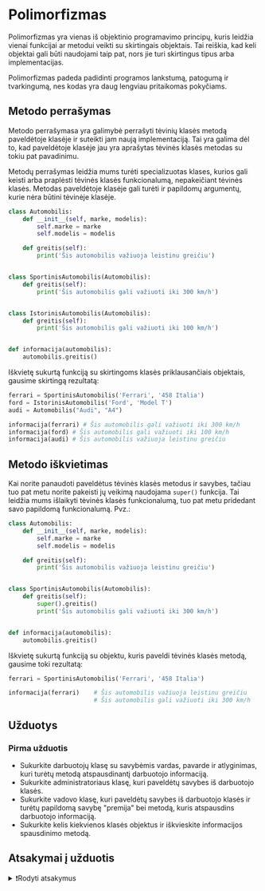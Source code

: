 # Polimorfizmas

Polimorfizmas yra vienas iš objektinio programavimo principų, kuris leidžia vienai funkcijai ar metodui veikti su skirtingais objektais. Tai reiškia, kad keli objektai gali būti naudojami taip pat, nors jie turi skirtingus tipus arba implementacijas.

Polimorfizmas padeda padidinti programos lankstumą, patogumą ir tvarkingumą, nes kodas yra daug lengviau pritaikomas pokyčiams.

## Metodo perrašymas

Metodo perrašymasa yra galimybė perrašyti tėvinių klasės metodą paveldėtoje klasėje ir suteikti jam naują implementaciją. Tai yra galima dėl to, kad paveldėtoje klasėje jau yra aprašytas tėvinės klasės metodas su tokiu pat pavadinimu.

Metodų perrašymas leidžia mums turėti specializuotas klases, kurios gali keisti arba praplėsti tėvinės klasės funkcionalumą, nepakeičiant tėvinės klasės. Metodas paveldėtoje klasėje gali turėti ir papildomų argumentų, kurie nėra būtini tėvinėje klasėje.

```Python
class Automobilis:
    def __init__(self, marke, modelis):
        self.marke = marke
        self.modelis = modelis

    def greitis(self):
        print('Šis automobilis važiuoja leistinu greičiu')


class SportinisAutomobilis(Automobilis):
    def greitis(self):
        print('Šis automobilis gali važiuoti iki 300 km/h')


class IstorinisAutomobilis(Automobilis):
    def greitis(self):
        print('Šis automobilis gali važiuoti iki 100 km/h')


def informacija(automobilis):
    automobilis.greitis()
```

Iškvietę sukurtą funkciją su skirtingoms klasės priklausančiais objektais, gausime skirtingą rezultatą:

```Python
ferrari = SportinisAutomobilis('Ferrari', '458 Italia')
ford = IstorinisAutomobilis('Ford', 'Model T')
audi = Automobilis("Audi", "A4")

informacija(ferrari) # Šis automobilis gali važiuoti iki 300 km/h
informacija(ford) # Šis automobilis gali važiuoti iki 100 km/h
informacija(audi) # Šis automobilis važiuoja leistinu greičiu
```

## Metodo iškvietimas

Kai norite panaudoti paveldėtus tėvinės klasės metodus ir savybes, tačiau tuo pat metu norite pakeisti jų veikimą naudojama `super()` funkcija. Tai leidžia mums išlaikyti tėvinės klasės funkcionalumą, tuo pat metu pridedant savo papildomą funkcionalumą. Pvz.:

```Python
class Automobilis:
    def __init__(self, marke, modelis):
        self.marke = marke
        self.modelis = modelis

    def greitis(self):
        print('Šis automobilis važiuoja leistinu greičiu')


class SportinisAutomobilis(Automobilis):
    def greitis(self):
        super().greitis()
        print('Šis automobilis gali važiuoti iki 300 km/h')


def informacija(automobilis):
    automobilis.greitis()
```

Iškvietę sukurtą funkciją su objektu, kuris paveldi tėvinės klasės metodą, gausime toki rezultatą:

```Python
ferrari = SportinisAutomobilis('Ferrari', '458 Italia')

informacija(ferrari)    # Šis automobilis važiuoja leistinu greičiu
                        # Šis automobilis gali važiuoti iki 300 km/h
```

## Užduotys

### Pirma užduotis

- Sukurkite darbuotojų klasę su savybėmis vardas, pavarde ir atlyginimas, kuri turėtų metodą atspausdinantį darbuotojo informaciją.
- Sukurkite administratoriaus klasę, kuri paveldėtų savybes iš darbuotojo klasės.
- Sukurkite vadovo klasę, kuri paveldėtų savybes iš darbuotojo klasės ir turėtų papildomą savybę "premija" bei metodą, kuris atspausdins darbuotojo informaciją.
- Sukurkite kelis kiekvienos klasės objektus ir iškvieskite informacijos spausdinimo metodą.

## Atsakymai į užduotis

<details><summary>❗Rodyti atsakymus</summary>
<br>
<details>
<summary>Pirma užduotis</summary>
<hr>

```Python
class Darbuotojas:
    def __init__(self, vardas, pavarde, atlyginimas=1000):
        self.vardas = vardas
        self.pavarde = pavarde
        self.atlyginimas = atlyginimas

    def info(self):
        print(f'{self.vardas} {self.pavarde}, atlyginimas: {self.atlyginimas} €')


class Administratorius(Darbuotojas):
    def __init__(self, vardas, pavarde, atlyginimas):
        super().__init__(vardas, pavarde, atlyginimas)


class Vadovas(Darbuotojas):
    def __init__(self, vardas, pavarde, atlyginimas, premija):
        super().__init__(vardas, pavarde, atlyginimas)
        self.premija = premija

    def info(self):
        print(f'{self.vardas} {self.pavarde}, atlyginimas: {self.atlyginimas + self.premija} € (su premija)')


darbuotojas1 = Darbuotojas('Jonas', 'Jonaitis')
darbuotojas2 = Darbuotojas('Petras', 'Petraitis', 1200)
darbuotojas3 = Administratorius('Juozas', 'Juozaitis', 900)
vadovas1 = Vadovas('Antanas', 'Antanaitis', 1500, 500)

darbuotojai = [darbuotojas1, darbuotojas2, darbuotojas3, vadovas1]

for darbuotojas in darbuotojai:
    darbuotojas.info()
```

Rezultatas:

```Text
Jonas Jonaitis, atlyginimas: 1000 €
Petras Petraitis, atlyginimas: 1200 €
Juozas Juozaitis, atlyginimas: 900 €
Antanas Antanaitis, atlyginimas: 2000 € (su premija)
```

</details>
</details>
